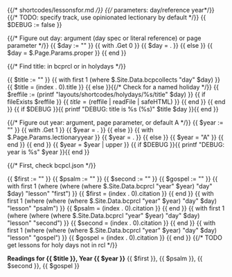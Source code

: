 {{/* shortcodes/lessonsfor.md */}}
{{/* parameters:  day/reference year*/}}
{{/* TODO: specify track, use opinionated lectionary by default */}}
{{ $DEBUG := false }}

{{/* Figure out day: argument (day spec or literal reference) or page parameter */}}
{{ $day := "" }}
{{ with .Get 0 }}
  {{ $day = . }}
{{ else }}
  {{ $day = $.Page.Params.proper }}
{{ end }}

{{/* Find title: in bcprcl or in holydays */}}

{{ $title := "" }}
{{ with first 1 (where $.Site.Data.bcpcollects "day" $day) }}
	{{ $title = (index . 0).title }}
{{ else }}{{/* Check for a named holiday */}}
	{{ $reffile := (printf "layouts/shortcodes/holydays/%s/title" $day) }}
	{{ if fileExists $reffile }}
		{{ $title = ($reffile | readFile | safeHTML) }}
	{{ end }}
{{ end }}
{{ if $DEBUG }}{{ printf "DEBUG: title is %s (%s)" $title $day }}{{ end }}

{{/* Figure out year: argument, page parameter, or default A */}}
{{ $year := "" }}
{{ with .Get 1 }}
	{{ $year = . }}
{{ else }}
	{{ with $.Page.Params.lectionaryyear }}
		{{ $year = . }}
	{{ else }}
		{{ $year = "A" }}
	{{ end }}
{{ end }}
{{ $year = $year | upper }}
{{ if $DEBUG }}{{ printf "DEBUG: year is %s" $year }}{{ end }}

{{/* First, check bcpcl.json */}}

{{ $first := "" }}
{{ $psalm := "" }}
{{ $second := "" }}
{{ $gospel := "" }}
{{  with first 1 (where (where (where $.Site.Data.bcprcl "year" $year) "day" $day) "lesson" "first") }}
	{{ $first = (index . 0).citation }}
{{ end }}
{{  with first 1 (where (where (where $.Site.Data.bcprcl "year" $year) "day" $day) "lesson" "psalm") }}
	{{ $psalm = (index . 0).citation }}
{{ end }}
{{  with first 1 (where (where (where $.Site.Data.bcprcl "year" $year) "day" $day) "lesson" "second") }}
	{{ $second = (index . 0).citation }}
{{ end }}
{{  with first 1 (where (where (where $.Site.Data.bcprcl "year" $year) "day" $day) "lesson" "gospel") }}
	{{ $gospel = (index . 0).citation }}
{{ end }}
{{/* TODO get lessons for holy days not in rcl */}}

**Readings for {{ $title }}, Year {{ $year }}**
{{ $first }}, {{ $psalm }}, {{ $second }}, {{ $gospel }}
